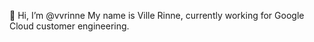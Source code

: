 👋 Hi, I’m @vvrinne
My name is Ville Rinne, currently working for Google Cloud customer engineering.

<!---
vvrinne/vvrinne is a ✨ special ✨ repository because its `README.md` (this file) appears on your GitHub profile.
You can click the Preview link to take a look at your changes.
--->

